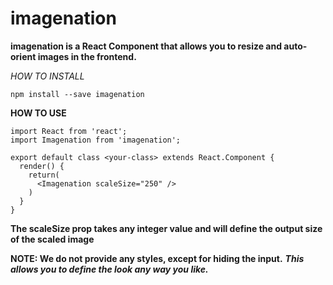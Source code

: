 # imagenation
**imagenation is a React Component that allows you to resize and auto-orient images in the frontend.**

*HOW TO INSTALL*
  
    npm install --save imagenation
  
**HOW TO USE**

    import React from 'react';
    import Imagenation from 'imagenation';

    export default class <your-class> extends React.Component {
      render() {
        return(
          <Imagenation scaleSize="250" />
        )
      }
    }

****The scaleSize prop takes any integer value and will define the output size of the scaled image****

**NOTE: We do not provide any styles, except for hiding the input.** 
***This allows you to define the look any way you like.***
